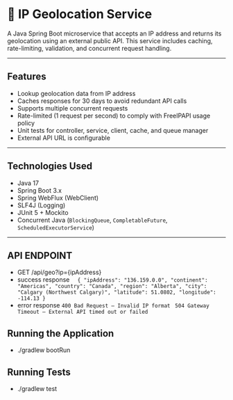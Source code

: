 # 📍 IP Geolocation Service

A Java Spring Boot microservice that accepts an IP address and returns its geolocation using an external public API. This service includes caching, rate-limiting, validation, and concurrent request handling.

---

##  Features

-  Lookup geolocation data from IP address
-  Caches responses for 30 days to avoid redundant API calls
-  Supports multiple concurrent requests
-  Rate-limited (1 request per second) to comply with FreeIPAPI usage policy
-  Unit tests for controller, service, client, cache, and queue manager
-  External API URL is configurable

---

## Technologies Used

- Java 17
- Spring Boot 3.x
- Spring WebFlux (WebClient)
- SLF4J (Logging)
- JUnit 5 + Mockito
- Concurrent Java (`BlockingQueue`, `CompletableFuture`, `ScheduledExecutorService`)

---

## API ENDPOINT
- GET /api/geo?ip={ipAddress} 
- success response
`  {
  "ipAddress": "136.159.0.0",
  "continent": "Americas",
  "country": "Canada",
  "region": "Alberta",
  "city": "Calgary (Northwest Calgary)",
  "latitude": 51.0802,
  "longitude": -114.13
  }`
- error response
  `400 Bad Request — Invalid IP format `
  `504 Gateway Timeout — External API timed out or failed`

## Running the Application
- ./gradlew bootRun
## Running Tests
- ./gradlew test
